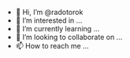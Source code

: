- 👋 Hi, I’m @radotorok
- 👀 I’m interested in ...
- 🌱 I’m currently learning ...
- 💞️ I’m looking to collaborate on ...
- 📫 How to reach me ...

<!---
radotorok/radotorok is a ✨ special ✨ repository because its `README.md` (this file) appears on your GitHub profile.
You can click the Preview link to take a look at your changes.
--->
